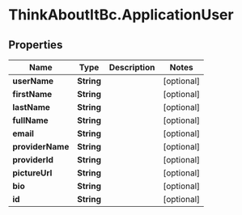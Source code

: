 # ThinkAboutItBc.ApplicationUser

## Properties
Name | Type | Description | Notes
------------ | ------------- | ------------- | -------------
**userName** | **String** |  | [optional] 
**firstName** | **String** |  | [optional] 
**lastName** | **String** |  | [optional] 
**fullName** | **String** |  | [optional] 
**email** | **String** |  | [optional] 
**providerName** | **String** |  | [optional] 
**providerId** | **String** |  | [optional] 
**pictureUrl** | **String** |  | [optional] 
**bio** | **String** |  | [optional] 
**id** | **String** |  | [optional] 



